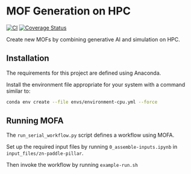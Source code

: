 # MOF Generation on HPC

[![CI](https://github.com/globus-labs/mof-generation-at-scale/actions/workflows/python-package-conda.yml/badge.svg?branch=main)](https://github.com/globus-labs/mof-generation-at-scale/actions/workflows/python-package-conda.yml)
[![Coverage Status](https://coveralls.io/repos/github/globus-labs/mof-generation-at-scale/badge.svg?branch=main)](https://coveralls.io/github/globus-labs/mof-generation-at-scale?branch=main)

Create new MOFs by combining generative AI and simulation on HPC.

## Installation

The requirements for this project are defined using Anaconda. 

Install the environment file appropriate for your system with a command similar to:

```bash
conda env create --file envs/environment-cpu.yml --force
```

## Running MOFA

The `run_serial_workflow.py` script defines a workflow using MOFA. 

Set up the required input files by running `0_assemble-inputs.ipynb` in `input_files/zn-paddle-pillar`.

Then invoke the workflow by running `example-run.sh`
